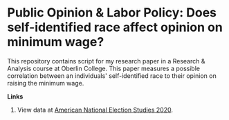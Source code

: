 # Public Opinion & Labor Policy: Does self-identified race affect opinion on minimum wage?

This repository contains script for my research paper in a Research & Analysis course at Oberlin College. This paper measures a possible correlation between an individuals' self-identified race to their opinion on raising the minimum wage.

**Links**

1. View data at [American National Election Studies 2020](https://electionstudies.org/data-center/2020-time-series-study/).
